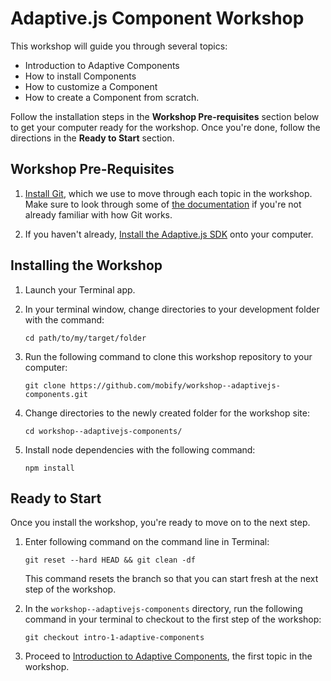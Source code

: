 # Adaptive.js Component Workshop

This workshop will guide you through several topics:
- Introduction to Adaptive Components
- How to install Components
- How to customize a Component
- How to create a Component from scratch.

Follow the installation steps in the **Workshop Pre-requisites** section below to get your computer ready for the workshop. Once you're done, follow the directions in the **Ready to Start** section.


## Workshop Pre-Requisites

1. [Install Git](http://git-scm.com/downloads), which we use to move through each topic in the workshop. Make sure to look through some of [the documentation](http://git-scm.com/documentation) if you're not already familiar with how Git works.

2. If you haven't already, [Install the Adaptive.js SDK](http://adaptivejs.mobify.com/docs/1-install-the-adaptivejs-sdk) onto your computer.

## Installing the Workshop

1. Launch your Terminal app.
2. In your terminal window, change directories to your development folder with the command:

    ```
    cd path/to/my/target/folder
    ```

3. Run the following command to clone this workshop repository to your computer:

    ```
    git clone https://github.com/mobify/workshop--adaptivejs-components.git
    ```

4. Change directories to the newly created folder for the workshop site:

    ```
    cd workshop--adaptivejs-components/
    ```

5. Install node dependencies with the following command:
    
    ```
    npm install
    ```


## Ready to Start

Once you install the workshop, you're ready to move on to the next step.

1. Enter following command on the command line in Terminal:

    ```
    git reset --hard HEAD && git clean -df
    ```

    This command resets the branch so that you can start fresh at the next step of the workshop.

2. In the `workshop--adaptivejs-components` directory, run the following command in your terminal to checkout to the first step of the workshop:

    ```
    git checkout intro-1-adaptive-components
    ```

3. Proceed to [Introduction to Adaptive Components](https://github.com/mobify/workshop--adaptivejs-components/blob/intro-1-adaptive-components/README.md), the first topic in the workshop.
